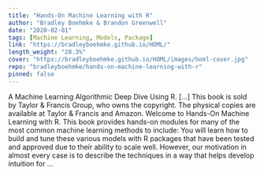 ```yaml
---
title: "Hands-On Machine Learning with R"
author: "Bradley Boehmke & Brandon Greenwell"
date: "2020-02-01"
tags: [Machine Learning, Models, Package]
link: "https://bradleyboehmke.github.io/HOML/"
length_weight: "28.3%"
cover: "https://bradleyboehmke.github.io/HOML/images/homl-cover.jpg"
repo: "bradleyboehmke/hands-on-machine-learning-with-r"
pinned: false
---
```


A Machine Learning Algorithmic Deep Dive Using R. [...] This book is sold by Taylor & Francis Group, who owns the copyright. The physical copies are available at Taylor & Francis and Amazon. Welcome to Hands-On Machine Learning with R. This book provides hands-on modules for many of the most common machine learning methods to include: You will learn how to build and tune these various models with R packages that have been tested and approved due to their ability to scale well. However, our motivation in almost every case is to describe the techniques in a way that helps develop intuition for ...
